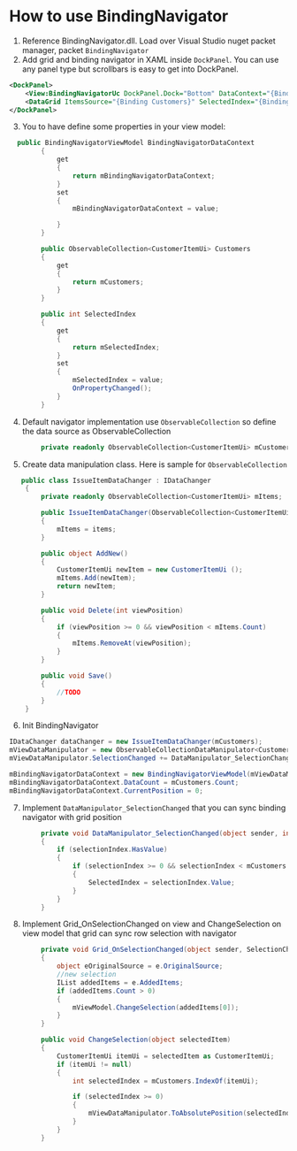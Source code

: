 # How to use BindingNavigator


1. Reference BindingNavigator.dll. Load over Visual Studio nuget packet manager, packet `BindingNavigator`
2. Add grid and binding navigator in XAML inside `DockPanel`. You can use any panel type but scrollbars is easy to get into DockPanel.
```XML
<DockPanel>
    <View:BindingNavigatorUc DockPanel.Dock="Bottom" DataContext="{Binding BindingNavigatorDataContext}"/>
    <DataGrid ItemsSource="{Binding Customers}" SelectedIndex="{Binding SelectedIndex}" SelectionChanged="Grid_OnSelectionChanged">
</DockPanel>
```
3. You to have define some properties in your view model:
```C#
  public BindingNavigatorViewModel BindingNavigatorDataContext
        {
            get
            {
                return mBindingNavigatorDataContext;
            }
            set
            {
                mBindingNavigatorDataContext = value;

            }
        }

        public ObservableCollection<CustomerItemUi> Customers
        {
            get
            {
                return mCustomers;
            }
        }

        public int SelectedIndex
        {
            get
            {
                return mSelectedIndex;
            }
            set
            {
                mSelectedIndex = value;
                OnPropertyChanged();
            }
        }
```

4. Default navigator implementation use `ObservableCollection` so define the data source as ObservableCollection
```C#
        private readonly ObservableCollection<CustomerItemUi> mCustomers = new ObservableCollection<CustomerItemUi>();
```

5. Create data manipulation class. Here is sample for `ObservableCollection`
```C#
   public class IssueItemDataChanger : IDataChanger
    {
        private readonly ObservableCollection<CustomerItemUi> mItems;

        public IssueItemDataChanger(ObservableCollection<CustomerItemUi> items)
        {
            mItems = items;
        }

        public object AddNew()
        {
            CustomerItemUi newItem = new CustomerItemUi ();
            mItems.Add(newItem);
            return newItem;
        }

        public void Delete(int viewPosition)
        {
            if (viewPosition >= 0 && viewPosition < mItems.Count)
            {
                mItems.RemoveAt(viewPosition);
            }
        }

        public void Save()
        {
            //TODO
        }
    }
```

6. Init BindingNavigator
```C#
IDataChanger dataChanger = new IssueItemDataChanger(mCustomers);
mViewDataManipulator = new ObservableCollectionDataManipulator<CustomerItemUi>(mCustomers, dataChanger);
mViewDataManipulator.SelectionChanged += DataManipulator_SelectionChanged;

mBindingNavigatorDataContext = new BindingNavigatorViewModel(mViewDataManipulator);
mBindingNavigatorDataContext.DataCount = mCustomers.Count;
mBindingNavigatorDataContext.CurrentPosition = 0;
```

7. Implement `DataManipulator_SelectionChanged` that you can sync binding navigator with grid position
```C#
        private void DataManipulator_SelectionChanged(object sender, int? selectionIndex)
        {
            if (selectionIndex.HasValue)
            {
                if (selectionIndex >= 0 && selectionIndex < mCustomers.Count)
                {
                    SelectedIndex = selectionIndex.Value;
                }
            }
        }
```
8. Implement Grid_OnSelectionChanged on view and ChangeSelection on view model that grid can sync row selection with navigator
```C#
        private void Grid_OnSelectionChanged(object sender, SelectionChangedEventArgs e)
        {
            object eOriginalSource = e.OriginalSource;
            //new selection
            IList addedItems = e.AddedItems;
            if (addedItems.Count > 0)
            {
                mViewModel.ChangeSelection(addedItems[0]);
            }
        }
```

```C#
        public void ChangeSelection(object selectedItem)
        {
            CustomerItemUi itemUi = selectedItem as CustomerItemUi;
            if (itemUi != null)
            {
                int selectedIndex = mCustomers.IndexOf(itemUi);

                if (selectedIndex >= 0)
                {
                    mViewDataManipulator.ToAbsolutePosition(selectedIndex);
                }
            }
        }
```